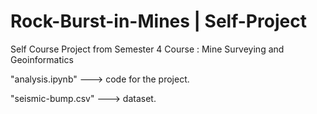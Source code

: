 # Rock-Burst-in-Mines |  Self-Project
Self Course Project from Semester 4 Course : Mine Surveying and Geoinformatics 

"analysis.ipynb" ---> code for the project.

"seismic-bump.csv"  ---> dataset.
